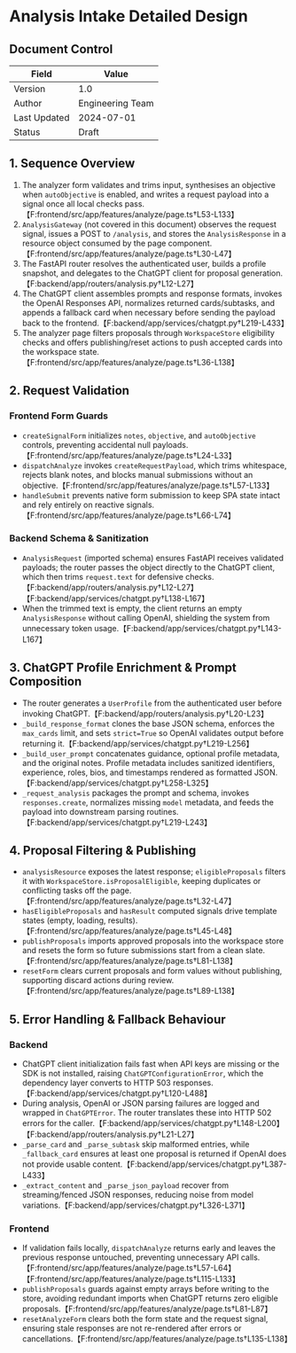 # Analysis Intake Detailed Design

## Document Control
| Field | Value |
| --- | --- |
| Version | 1.0 |
| Author | Engineering Team |
| Last Updated | 2024-07-01 |
| Status | Draft |

## 1. Sequence Overview
1. The analyzer form validates and trims input, synthesises an objective when `autoObjective` is enabled, and writes a request payload into a signal once all local checks pass.【F:frontend/src/app/features/analyze/page.ts†L53-L133】
2. `AnalysisGateway` (not covered in this document) observes the request signal, issues a POST to `/analysis`, and stores the `AnalysisResponse` in a resource object consumed by the page component.【F:frontend/src/app/features/analyze/page.ts†L30-L47】
3. The FastAPI router resolves the authenticated user, builds a profile snapshot, and delegates to the ChatGPT client for proposal generation.【F:backend/app/routers/analysis.py†L12-L27】
4. The ChatGPT client assembles prompts and response formats, invokes the OpenAI Responses API, normalizes returned cards/subtasks, and appends a fallback card when necessary before sending the payload back to the frontend.【F:backend/app/services/chatgpt.py†L219-L433】
5. The analyzer page filters proposals through `WorkspaceStore` eligibility checks and offers publishing/reset actions to push accepted cards into the workspace state.【F:frontend/src/app/features/analyze/page.ts†L36-L138】

## 2. Request Validation
### Frontend Form Guards
- `createSignalForm` initializes `notes`, `objective`, and `autoObjective` controls, preventing accidental null payloads.【F:frontend/src/app/features/analyze/page.ts†L24-L33】
- `dispatchAnalyze` invokes `createRequestPayload`, which trims whitespace, rejects blank notes, and blocks manual submissions without an objective.【F:frontend/src/app/features/analyze/page.ts†L57-L133】
- `handleSubmit` prevents native form submission to keep SPA state intact and rely entirely on reactive signals.【F:frontend/src/app/features/analyze/page.ts†L66-L74】

### Backend Schema & Sanitization
- `AnalysisRequest` (imported schema) ensures FastAPI receives validated payloads; the router passes the object directly to the ChatGPT client, which then trims `request.text` for defensive checks.【F:backend/app/routers/analysis.py†L12-L27】【F:backend/app/services/chatgpt.py†L138-L167】
- When the trimmed text is empty, the client returns an empty `AnalysisResponse` without calling OpenAI, shielding the system from unnecessary token usage.【F:backend/app/services/chatgpt.py†L143-L167】

## 3. ChatGPT Profile Enrichment & Prompt Composition
- The router generates a `UserProfile` from the authenticated user before invoking ChatGPT.【F:backend/app/routers/analysis.py†L20-L23】
- `_build_response_format` clones the base JSON schema, enforces the `max_cards` limit, and sets `strict=True` so OpenAI validates output before returning it.【F:backend/app/services/chatgpt.py†L219-L256】
- `_build_user_prompt` concatenates guidance, optional profile metadata, and the original notes. Profile metadata includes sanitized identifiers, experience, roles, bios, and timestamps rendered as formatted JSON.【F:backend/app/services/chatgpt.py†L258-L325】
- `_request_analysis` packages the prompt and schema, invokes `responses.create`, normalizes missing `model` metadata, and feeds the payload into downstream parsing routines.【F:backend/app/services/chatgpt.py†L219-L243】

## 4. Proposal Filtering & Publishing
- `analysisResource` exposes the latest response; `eligibleProposals` filters it with `WorkspaceStore.isProposalEligible`, keeping duplicates or conflicting tasks off the page.【F:frontend/src/app/features/analyze/page.ts†L32-L47】
- `hasEligibleProposals` and `hasResult` computed signals drive template states (empty, loading, results).【F:frontend/src/app/features/analyze/page.ts†L45-L48】
- `publishProposals` imports approved proposals into the workspace store and resets the form so future submissions start from a clean slate.【F:frontend/src/app/features/analyze/page.ts†L81-L138】
- `resetForm` clears current proposals and form values without publishing, supporting discard actions during review.【F:frontend/src/app/features/analyze/page.ts†L89-L138】

## 5. Error Handling & Fallback Behaviour
### Backend
- ChatGPT client initialization fails fast when API keys are missing or the SDK is not installed, raising `ChatGPTConfigurationError`, which the dependency layer converts to HTTP 503 responses.【F:backend/app/services/chatgpt.py†L120-L488】
- During analysis, OpenAI or JSON parsing failures are logged and wrapped in `ChatGPTError`. The router translates these into HTTP 502 errors for the caller.【F:backend/app/services/chatgpt.py†L148-L200】【F:backend/app/routers/analysis.py†L21-L27】
- `_parse_card` and `_parse_subtask` skip malformed entries, while `_fallback_card` ensures at least one proposal is returned if OpenAI does not provide usable content.【F:backend/app/services/chatgpt.py†L387-L433】
- `_extract_content` and `_parse_json_payload` recover from streaming/fenced JSON responses, reducing noise from model variations.【F:backend/app/services/chatgpt.py†L326-L371】

### Frontend
- If validation fails locally, `dispatchAnalyze` returns early and leaves the previous response untouched, preventing unnecessary API calls.【F:frontend/src/app/features/analyze/page.ts†L57-L64】【F:frontend/src/app/features/analyze/page.ts†L115-L133】
- `publishProposals` guards against empty arrays before writing to the store, avoiding redundant imports when ChatGPT returns zero eligible proposals.【F:frontend/src/app/features/analyze/page.ts†L81-L87】
- `resetAnalyzeForm` clears both the form state and the request signal, ensuring stale responses are not re-rendered after errors or cancellations.【F:frontend/src/app/features/analyze/page.ts†L135-L138】
